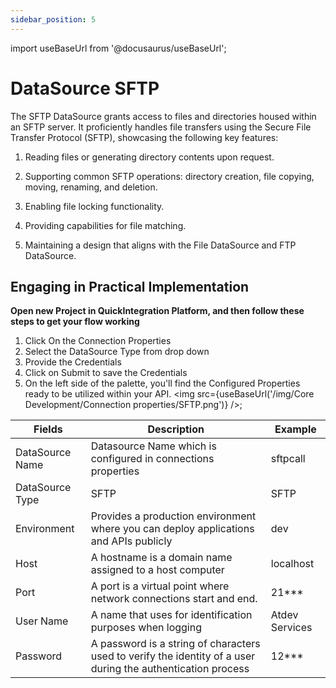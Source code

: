 ```yaml
---
sidebar_position: 5
---
```


import useBaseUrl from '@docusaurus/useBaseUrl';

# DataSource SFTP

The SFTP DataSource grants access to files and directories housed within an SFTP server. It proficiently handles file transfers using the Secure File Transfer Protocol (SFTP), showcasing the following key features:

1) Reading files or generating directory contents upon request.
   
2) Supporting common SFTP operations: directory creation, file copying, moving, renaming, and deletion.
   
3) Enabling file locking functionality.
   
4) Providing capabilities for file matching.
   
5) Maintaining a design that aligns with the File DataSource and FTP DataSource.
   


## Engaging in Practical Implementation

**Open new Project in QuickIntegration Platform, and then follow these steps to get your flow working**

1) Click On the Connection Properties
2) Select the DataSource Type from drop down
3) Provide the Credentials 
4) Click on Submit to save the Credentials
5) On the left side of the palette, you'll find the Configured Properties ready to be utilized within your API.
<img src={useBaseUrl('/img/Core Development/Connection properties/SFTP.png')} />;

<table>
<thead>
<tr>
<th>Fields</th>
<th>Description</th>
<th>Example</th>
</tr>
</thead>
<tbody>
<tr>
<td>DataSource Name</td>
<td>Datasource Name which is configured in connections properties</td>
<td>sftpcall</td>
</tr>
<tr>
<td>DataSource Type</td>
<td>SFTP</td>
<td>SFTP</td>
</tr>
<tr>
<td>Environment</td>
<td>Provides a production environment where you can deploy applications and APIs publicly</td>
<td>dev</td>
</tr>
<tr>
<td>Host</td>
<td>A hostname is a domain name assigned to a host computer</td>
<td>localhost</td>
</tr>
<tr>
<td>Port</td>
<td>A port is a virtual point where network connections start and end.</td>
<td>21***</td>
</tr>
<tr>
<td>User Name</td>
<td>A name that uses for identification purposes when logging </td>
<td>Atdev Services</td>
</tr>
<tr>
<td>Password</td>
<td>A password is a string of characters used to verify the identity of a user during the authentication process</td>
<td>12***</td>
</tr>
</tbody>
</table>
